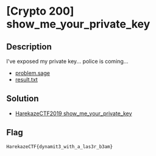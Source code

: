 # [Crypto 200] show_me_your_private_key
## Description
I've exposed my private key... police is coming...

- [problem.sage](attachments/problem.sage)
- [result.txt](attachments/result.txt)

## Solution
- [HarekazeCTF2019 show_me_your_private_key](https://gist.github.com/ykm11/be1664a48ea00faedc01a8a0d532d862)

## Flag
```
HarekazeCTF{dynamit3_with_a_las3r_b3am}
```